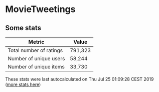 # MovieTweetings
## Some stats

Metric | Value
--- | ---
Total number of ratings                 | 791,323
Number of unique users                  | 58,244
Number of unique items                  | 33,730
These stats were last autocalculated on Thu Jul 25 01:09:28 CEST 2019  ([more stats here](./stats.md))

